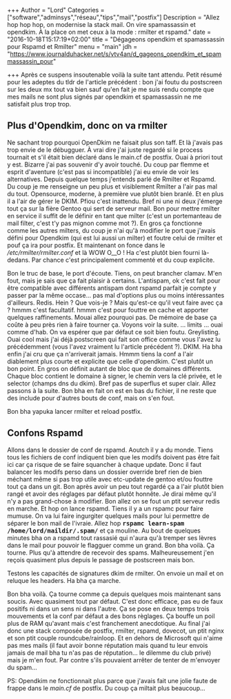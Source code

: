 +++
Author = "Lord"
Categories = ["software","adminsys","réseau","tips","mail","postfix"]
Description = "Allez hop hop hop, on modernise la stack mail. On vire spamassassin et opendkim. À la place on met ceux à la mode : rmilter et rspamd."
date = "2016-10-18T15:17:19+02:00"
title = "Dégageons opendkim et spamassassin pour Rspamd et Rmilter"
menu = "main"
jdh = "https://www.journalduhacker.net/s/vtv4an/d_gageons_opendkim_et_spammassassin_pour"

+++
Après ce suspens insoutenable voilà la suite tant attendu.
Petit résumé pour les adeptes du tldr de l'article précédent : bon j'ai foutu du postscreen sur les deux mx tout va bien sauf qu'en fait je me suis rendu compte que mes mails ne sont plus signés par opendkim et spamassassin ne me satisfait plus trop trop.

## Plus d'Opendkim, donc on va rmilter
Ne sachant trop pourquoi OpenDkim ne faisait plus son taff.
Et là j'avais pas trop envie de le débugguer.
À vrai dire j'ai juste regardé si le process tournait et s'il était bien déclaré dans le main.cf de postfix.
Ouai à priori tout y est.
Bizarre j'ai pas souvenir d'y avoir touché.
Du coup par flemme et esprit d'aventure (c'est pas si incompatible) j'ai eu envie de voir les alternatives.
Depuis quelque temps j'entends parlé de Rmilter et Rspamd.
Du coup je me renseigne un peu plus et visiblement Rmilter a l'air pas mal du tout.
Opensource, moderne, à première vue plutôt bien branlé.
Et en plus il a l'air de gérer le DKIM.
Pfiou c'est inattendu.
Bref ni une ni deux j'émerge tout ça sur la fière Gentoo qui sert de serveur mail.
Bon pour mettre rmilter en service il suffit de le définir en tant que milter (c'est un portemanteau de mail filter, c'est t'y pas mignon comme mot ?).
En gros ça fonctionne comme les autres milters, du coup je n'ai qu'à modifier le port que j'avais défini pour Opendkim (qui est lui aussi un milter) et foutre celui de rmilter et pouf ça ira pour postfix.
Et maintenant on fonce dans le */etc/rmilter/rmilter.conf* et là WOW O__O ! Ha c'est plutôt bien fourni là-dedans.
Par chance c'est principalement commenté et du coup explicite.

Bon le truc de base, le port d'écoute.
Tiens, on peut brancher clamav.
M'en fout, mais je sais que ça fait plaisir à certains.
L'antispam, ok c'est fait pour être compatible avec différents antispam dont rspamd parfait je compte y passer par la même occase… pas mal d'options plus ou moins intéressantes d'ailleurs.
Redis.
Hein ?
Que vois-je ?
Mais qu'est-ce qu'il veut faire avec ça ?
hmmm c'est facultatif.
hmmm c'est pour fouttre en cache et apporter quelques raffinements.
Mouai allez pourquoi pas.
De mémoire de base ça coûte à peu près rien à faire tourner ça.
Voyons voir la suite.
… limits … ouai comme d'hab.
On va espérer que par défaut ce soit bien foutu.
Greylisting.
Ouai cool mais j'ai déjà postscreen qui fait son office comme vous l'avez lu précédemment (vous l'avez vraiment lu l'article précédent ?).
DKIM.
Ha bha enfin j'ai cru que ça n'arriverait jamais.
Hmmm tiens la conf a l'air diablement plus courte et explicite que celle d'opendkim.
C'est plutôt un bon point.
En gros on définit autant de bloc que de domaines différents.
Chaque bloc contient le domaine à signer, le chemin vers la clé privée, et le selector (champs dns du dkim).
Bref pas de superflus et super clair.
Allez passons à la suite.
Bon bha en fait on est en bas du fichier, il ne reste que des include pour d'autres bouts de conf, mais on s'en fout.

Bon bha yapuka lancer rmilter et reload postfix.

## Confons Rspamd
Allons dans le dossier de conf de rspamd.
Aoutch il y a du monde.
Tiens tous les fichiers de conf indiquent bien que les modifs doivent pas être fait ici car ça risque de se faire squancher à chaque update.
Donc il faut balancer les modifs perso dans un dossier override bref rien de bien méchant même si pas trop utile avec etc-update de gentoo et/ou fouttre tout ça dans un git.
Bon après avoir un peu tout regardé ça a l'air plutôt bien rangé et avoir des réglages par défaut plutôt honnête.
Je dirai même qu'il n'y a pas grand-chose à modifier.
Bon allez on se fout un ptit serveur redis en marche.
Et hop on lance rspamd.
Tiens il y a un rspamc pour faire mumuse.
On va lui faire ingurgiter quelques mails pour lui permettre de séparer le bon mail de l'ivraie.
Allez hop **<samp>rspamc learn-spam /home/lord/maildir/.spam/</samp>** et ça mouline.
Au bout de quelques minutes bha on a rspamd tout rassasié qui n'aura qu'à tremper ses lèvres dans le mail pour pouvoir le flagguer comme un grand.
Bon bha voilà.
Ça tourne.
Plus qu'à attendre de recevoir des spams.
Malheureusement j'en reçois quasiment plus depuis le passage de postscreen mais bon.

Testons les capacités de signatures dkim de rmilter.
On envoie un mail et on reluque les headers.
Ha bha ça marche.

Bon bha voilà.
Ça tourne comme ça depuis quelques mois maintenant sans soucis.
Avec quasiment tout par défaut.
C'est donc efficace, pas eu de faux positifs ni dans un sens ni dans l'autre.
Ça se pose en deux temps trois mouvements et la conf par défaut a des bons règlages.
Ça bouffe un poil plus de RAM qu'avant mais c'est franchement anecdotique.
Au final j'ai donc une stack composée de postfix, rmilter, rspamd, dovecot, un ptit nginx et son ptit couple roundcube/rainloop.
Et en dehors de Microsoft qui n'aime pas mes mails (il faut avoir bonne réputation mais quand tu leur envois jamais de mail bha tu n'as pas de réputation… le dilemme du club privé) mais je m'en fout.
Par contre s'ils pouvaient arrêter de tenter de m'envoyer du spam…

PS: Opendkim ne fonctionnait plus parce que j'avais fait une jolie faute de frappe dans le *main.cf* de postfix.
Du coup ça miltait plus beaucoup…

